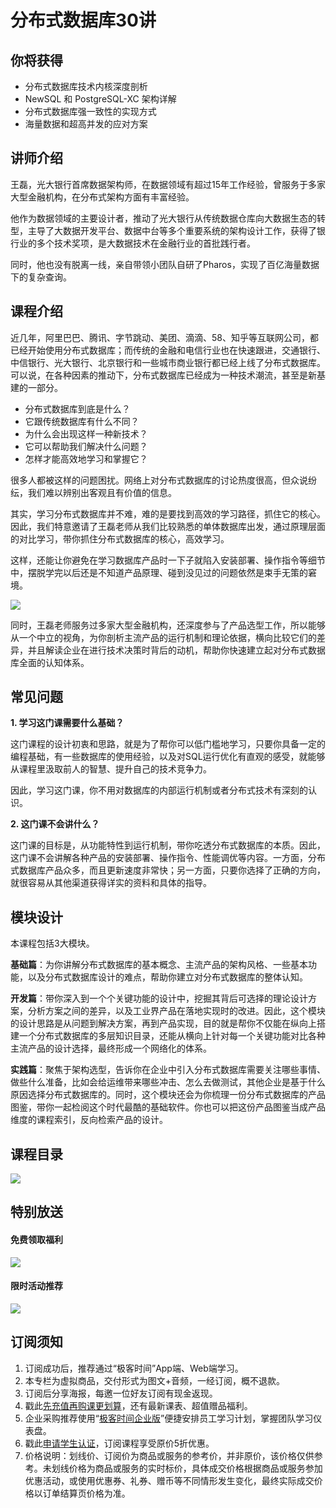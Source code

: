 # 分布式数据库30讲

## 你将获得

*   分布式数据库技术内核深度剖析
*   NewSQL 和 PostgreSQL-XC 架构详解
*   分布式数据库强一致性的实现方式
*   海量数据和超高并发的应对方案

  

## 讲师介绍

王磊，光大银行首席数据架构师，在数据领域有超过15年工作经验，曾服务于多家大型金融机构，在分布式架构方面有丰富经验。

他作为数据领域的主要设计者，推动了光大银行从传统数据仓库向大数据生态的转型，主导了大数据开发平台、数据中台等多个重要系统的架构设计工作，获得了银行业的多个技术奖项，是大数据技术在金融行业的首批践行者。

同时，他也没有脱离一线，亲自带领小团队自研了Pharos，实现了百亿海量数据下的复杂查询。

  

## 课程介绍

近几年，阿里巴巴、腾讯、字节跳动、美团、滴滴、58、知乎等互联网公司，都已经开始使用分布式数据库；而传统的金融和电信行业也在快速跟进，交通银行、中信银行、光大银行、北京银行和一些城市商业银行都已经上线了分布式数据库。可以说，在各种因素的推动下，分布式数据库已经成为一种技术潮流，甚至是新基建的一部分。

*   分布式数据库到底是什么？
*   它跟传统数据库有什么不同？
*   为什么会出现这样一种新技术？
*   它可以帮助我们解决什么问题？
*   怎样才能高效地学习和掌握它？

很多人都被这样的问题困扰。网络上对分布式数据库的讨论热度很高，但众说纷纭，我们难以辨别出客观且有价值的信息。

其实，学习分布式数据库并不难，难的是要找到高效的学习路径，抓住它的核心。因此，我们特意邀请了王磊老师从我们比较熟悉的单体数据库出发，通过原理层面的对比学习，带你抓住分布式数据库的核心，高效学习。

这样，还能让你避免在学习数据库产品时一下子就陷入安装部署、操作指令等细节中，摆脱学完以后还是不知道产品原理、碰到没见过的问题依然是束手无策的窘境。

![](https://static001.geekbang.org/resource/image/a7/dc/a7dd83b10559c0c8c696d12a813679dc.png)

同时，王磊老师服务过多家大型金融机构，还深度参与了产品选型工作，所以能够从一个中立的视角，为你剖析主流产品的运行机制和理论依据，横向比较它们的差异，并且解读企业在进行技术决策时背后的动机，帮助你快速建立起对分布式数据库全面的认知体系。

## 常见问题

**1\. 学习这门课需要什么基础？**

这门课程的设计初衷和思路，就是为了帮你可以低门槛地学习，只要你具备一定的编程基础，有一些数据库的使用经验，以及对SQL运行优化有直观的感受，就能够从课程里汲取前人的智慧、提升自己的技术竞争力。

因此，学习这门课，你不用对数据库的内部运行机制或者分布式技术有深刻的认识。

**2\. 这门课不会讲什么？**

这门课的目标是，从功能特性到运行机制，带你吃透分布式数据库的本质。因此，这门课不会讲解各种产品的安装部署、操作指令、性能调优等内容。一方面，分布式数据库产品众多，而且更新速度非常快；另一方面，只要你选择了正确的方向，就很容易从其他渠道获得详实的资料和具体的指导。

## 模块设计

本课程包括3大模块。

**基础篇**：为你讲解分布式数据库的基本概念、主流产品的架构风格、一些基本功能，以及分布式数据库设计的难点，帮助你建立对分布式数据库的整体认知。

**开发篇**：带你深入到一个个关键功能的设计中，挖掘其背后可选择的理论设计方案，分析方案之间的差异，以及工业界产品在落地实现时的改进。因此，这个模块的设计思路是从问题到解决方案，再到产品实现，目的就是帮你不仅能在纵向上搭建一个分布式数据库的多层知识目录，还能从横向上针对每一个关键功能对比各种主流产品的设计选择，最终形成一个网络化的体系。

**实践篇**：聚焦于架构选型，告诉你在企业中引入分布式数据库需要关注哪些事情、做些什么准备，比如会给运维带来哪些冲击、怎么去做测试，其他企业是基于什么原因选择分布式数据库的。同时，这个模块还会为你梳理一份分布式数据库的产品图鉴，带你一起检阅这个时代最酷的基础软件。你也可以把这份产品图鉴当成产品维度的课程索引，反向检索产品的设计。

  

## 课程目录

![](https://static001.geekbang.org/resource/image/2f/53/2f2face33863c5c4f5708e1bffd8d953.jpg)

  

## 特别放送

#### 免费领取福利

[![](https://static001.geekbang.org/resource/image/b0/9b/b01d6e3d17b9708b70b81ce043e4e69b.jpg?wh=1035x360)](https://u.geekbang.org/subject/intro/1000861?utm_source=zhuanlanxiangqingye&utm_medium=app&utm_term=appzhuanlanxiangqingye&gk_cus_user_wechat=university)  
  

#### 限时活动推荐

[![](https://static001.geekbang.org/resource/image/67/a0/6720f5d50b4b38abbf867facdef728a0.png?wh=1035x360)](https://shop18793264.m.youzan.com/wscgoods/detail/2fmoej9krasag5p?dc_ps=2913145716543073286.200001)

  

## 订阅须知

1.  订阅成功后，推荐通过“极客时间”App端、Web端学习。
2.  本专栏为虚拟商品，交付形式为图文+音频，一经订阅，概不退款。
3.  订阅后分享海报，每邀一位好友订阅有现金返现。
4.  戳此[先充值再购课更划算](https://shop18793264.m.youzan.com/wscgoods/detail/2fmoej9krasag5p?scan=1&activity=none&from=kdt&qr=directgoods_1541158976&shopAutoEnter=1)，还有最新课表、超值赠品福利。
5.  企业采购推荐使用“[极客时间企业版](https://b.geekbang.org/?utm_source=geektime&utm_medium=columnintro&utm_campaign=newregister&gk_source=2021020901_gkcolumnintro_newregister)”便捷安排员工学习计划，掌握团队学习仪表盘。
6.  戳此[申请学生认证](https://promo.geekbang.org/activity/student-certificate?utm_source=geektime&utm_medium=caidanlan1)，订阅课程享受原价5折优惠。
7.  价格说明：划线价、订阅价为商品或服务的参考价，并非原价，该价格仅供参考。未划线价格为商品或服务的实时标价，具体成交价格根据商品或服务参加优惠活动，或使用优惠券、礼券、赠币等不同情形发生变化，最终实际成交价格以订单结算页价格为准。
